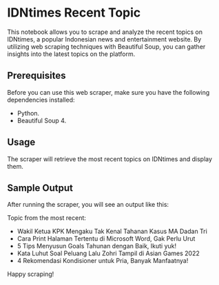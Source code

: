 # IDNtimes Recent Topic

This notebook allows you to scrape and analyze the recent topics on IDNtimes, a popular Indonesian news and entertainment website. By utilizing web scraping techniques with Beautiful Soup, you can gather insights into the latest topics on the platform.

## Prerequisites

Before you can use this web scraper, make sure you have the following dependencies installed:

* Python.
* Beautiful Soup 4.

## Usage

The scraper will retrieve the most recent topics on IDNtimes and display them. 

## Sample Output

After running the scraper, you will see an output like this:

Topic from the most recent:

* Wakil Ketua KPK Mengaku Tak Kenal Tahanan Kasus MA Dadan Tri
* Cara Print Halaman Tertentu di Microsoft Word, Gak Perlu Urut
* 5 Tips Menyusun Goals Tahunan dengan Baik, Ikuti yuk!
* Kata Luhut Soal Peluang Lalu Zohri Tampil di Asian Games 2022
* 4 Rekomendasi Kondisioner untuk Pria, Banyak Manfaatnya!

Happy scraping!
